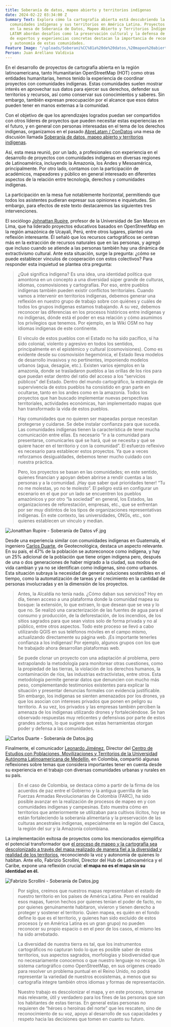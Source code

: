 ```yaml
---
title: Soberanía de datos, mapeo abierto y territorios indígenas
date: 2024-02-22 03:34:00 Z
Summary Text: Explora cómo la cartografía abierta está descubriendo la relación entre
  comunidades indígenas y sus territorios en América Latina. Proyectos discutidos
  en la mesa de Soberanía de Datos, Mapeo Abierto y Territorios Indígenas de ABRE
  LATAM abordan desafíos como la preservación cultural y la defensa de derechos. Reflexiones
  de expertos y experiencias concretas destacan la importancia de reconocer la diversidad
  y autonomía de estas comunidades.
Feature Image: "/uploads/Soberani%CC%81a%20de%20datos,%20mapeo%20abierto%20y%20territorios%20indi%CC%81genas.jpg"
Person: Juan Arellano Valdivia
---
```


En el desarrollo de proyectos de cartografía abierta en la región latinoamericana, tanto Humanitarian OpenStreetMap (HOT) como otras entidades humanitarias, hemos tenido la experiencia de coordinar proyectos con comunidades indígenas. Estas comunidades suelen mostrar interés en aprovechar sus datos para ejercer sus derechos, defender sus territorios y recursos, así como conservar sus conocimientos y saberes. Sin embargo, también expresan preocupación por el alcance que esos datos pueden tener en manos externas a la comunidad.

Con el objetivo de que los aprendizajes logrados puedan ser compartidos con otros líderes de proyectos que pueden necesitar estas experiencias en el futuro, y en general con personas interesadas en el tema de los derechos indígenas, organizamos en el pasado [AbreLatam / ConDatos](https://2023.abrelatam.org/) una mesa de discusión llamada [Soberanía de datos, mapeo abierto y territorios indígenas](https://llamado.abrelatam.org/abrelatam-condatos-2023/talk/EX787L/).

Así, esta mesa reunió, por un lado, a profesionales con experiencia en el desarrollo de proyectos con comunidades indígenas en diversas regiones de Latinoamérica, incluyendo la Amazonía, los Andes y Mesoamérica, principalmente. Por otro lado, contamos con la participación de académicos, mapeadores y público en general interesado en diferentes aspectos de la relación entre tecnología, derechos y comunidades indígenas.

La participación en la mesa fue notablemente horizontal, permitiendo que todos los asistentes pudieran expresar sus opiniones e inquietudes. Sin embargo, para efectos de este texto destacaremos las siguientes tres intervenciones.

El sociólogo [Johnattan Rupire](https://www.linkedin.com/in/johnarupire/?originalSubdomain=pe), profesor de  la Universidad de San Marcos en Lima, que ha liderado proyectos educativos basados en OpenStreetMap en la región amazónica de Ucayali, Perú, entre otros lugares, planteó una reflexión interesante. Él señaló que  los recursos cartográficos se centran más en la extracción de recursos naturales que en las personas, y agregó que incluso cuando se atiende a las personas también hay una dinámica de extractivismo cultural. Ante esta situación, surge la pregunta: ¿cómo se puede establecer vínculos de cooperación con estos colectivos? Para responder esta inquietud se plantea otra pregunta:

> ¿Qué significa índigena? Es una idea, una identidad política que amontona en un concepto a una diversidad súper grande de culturas, idiomas, cosmovisiones y cartografías. Por eso, entre pueblos indígenas también pueden existir conflictos territoriales. Cuando vamos a intervenir en territorios indígenas, debemos generar una reflexión en nuestro grupo de trabajo sobre con quiénes y cuáles de todos los grupos indígenas estamos trabajando. A su vez, debemos reconocer las diferencias en los procesos históricos entre indígenas y no indígenas, dónde está el poder en esa relación y cómo asumimos los privilegios que tenemos. Por ejemplo, en la Wiki OSM no hay idiomas indígenas de este continente.

> El vínculo de estos pueblos con el Estado no ha sido pacífico, sí ha sido colonial, violento y agresivo en todos los sentidos, principalmente en el epistémico y cultural (cosmovisiones). Como es evidente desde su cosmovisión hegemónica, el Estado lleva modelos de desarrollo invasivos y no pertinentes, imponiendo modelos urbanos (agua, desagüe, etc.). Existen varios ejemplos en la amazonía, donde se trasladaron pueblos a las orillas de los ríos para que puedan estar dentro del ratio del acceso a los “servicios públicos” del Estado. Dentro del mundo cartográfico, la estrategia de supervivencia de estos pueblos ha consistido en gran parte en ocultarse, tanto en los andes como en la amazonía. Todos los proyectos que han buscado implementar nuevas perspectivas territoriales, actividades económicas, han implementado mapas que han transformado la vida de estos pueblos.

> Hay comunidades que no quieren ser mapeadas porque necesitan protegerse y cuidarse. Se debe instalar confianza para que suceda. Las comunidades indígenas tienen la característica de tener mucha comunicación entre ellas. Es necesario “ir a la comunidad para presentarse, comunicarles qué se hará, qué se necesita y qué se quiere hacer en el territorio y con la comunidad”. El esfuerzo reflexivo es necesario para establecer estos proyectos. Ya que a veces reforzamos desigualdades, debemos tener mucho cuidado con nuestra práctica.

> Pero, los proyectos se basan en las comunidades; en este sentido, quienes financian y apoyan deben abrirse a rendir cuentas a las personas y a la comunidad. ¡Hay que saber qué prioridades tener! “Tu no me molestas, yo no te molesto”. El peligro está en configurar un escenario en el que por un lado se encuentren los pueblos amazónicos y por otro “la sociedad” en general, los Estados, las organizaciones de reforestación, empresas, etc., que se enfrentan por ser muy distintos de los tipos de organizaciones representativas indígenas. En este contexto, las universidades, ONGs, etc., son quienes establecen un vínculo y median.

![Jonatthan Rupire - Soberanía de Datos vF.jpg](/uploads/Jonatthan%20Rupire%20-%20Soberani%CC%81a%20de%20Datos%20vF.jpg)

Desde una experiencia similar con comunidades indígenas en Guatemala, el ingeniero [Carlos Duarte](https://www.linkedin.com/in/carlos-alberto-duarte-8b627b64/), de Geotecnológica, destaca un aspecto relevante. En su país, el 47% de la población se autoreconoce como indígena, y hay un 25% adicional de la población que tiene origen indígena pero, después de una o dos generaciones de haber migrado a la ciudad, sus modos de vida cambian y ya no se identifican como indígenas, sino como urbanos. Esta situación subraya la necesidad de generar soluciones sostenibles en el tiempo, como la automatización de tareas y el crecimiento en la cantidad de personas involucradas y en la dimensión de los proyectos.

> Antes, la Alcaldía no tenía nada. ¿Cómo daban sus servicios? Hoy en día, tienen acceso a una plataforma donde la comunidad mapea su bosque: la extensión, lo que extraen, lo que desean que se vea y lo que no. Se realizó una caracterización de las fuentes de agua para el consumo y producción, de la deforestación, de los incendios, de los sitios sagrados para que sean vistos solo de forma privada y no al público, entre otros aspectos. Todo este proceso se llevó a cabo utilizando QGIS en sus teléfonos móviles en el campo mismo, actualizando directamente su página web. ¡Es importante tenerles confianza a los indígenas! Por ejemplo, algunos grupos con los que he trabajado ahora desarrollan plataformas web.

> Se puede clonar un proyecto con una adaptación al problema, pero extrapolando la metodología para monitorear otras cuestiones, como la propiedad de las tierras, la violación de los derechos humanos, la contaminación de ríos, las industrias extractivistas, entre otros. Esta metodología permite generar datos que denuncien con mucho más peso, complementando testimonios existentes para explicar la situación y presentar denuncias formales con evidencia justificable. Sin embargo, los indígenas se sienten amenazados por los drones, ya que los asocian con intereses privados que ponen en peligro su territorio. A su vez, los privados y las empresas también perciben la amenaza de los indígenas utilizando drones y fortaleciéndose. Se han observado respuestas muy reticentes y defensivas por parte de estos grandes actores, lo que sugiere que estas herramientas otorgan poder y defensa a las comunidades.

![Carlos Duarte - Soberanía de Datos.jpg](/uploads/Carlos%20Duarte%20-%20Soberani%CC%81a%20de%20Datos.jpg)

Finalmente, el comunicador [Leonardo Jiménez](https://www.linkedin.com/in/leonardo-jim%C3%A9nez-garc%C3%ADa-60262b253/), Director del [Centro de Estudios con Poblaciones, Movilizaciones y Territorios de la Universidad Autónoma Latinoamericana de Medellín](https://pomotecestudios.unaula.edu.co/), en Colombia, compartió algunas reflexiones sobre temas que considera importantes tener en cuenta desde su experiencia en el trabajo con diversas comunidades urbanas y rurales en su país.

> En el caso de Colombia, se destaca cómo a partir de la firma de los acuerdos de paz entre el Gobierno y la antigua guerrilla de las Fuerzas Armadas Revolucionarias de Colombia (FARC), ha sido posible avanzar en la realización de procesos de mapeo en y con comunidades indígenas y campesinas. Esto muestra cómo en territorios que anteriormente se utilizaban para cultivos ilícitos, hoy se están fortaleciendo la soberanía alimentaria y la preservación de las culturas ancestrales indígenas, especialmente en la región del Cauca, la región del sur y la Amazonía colombiana.

La implementación exitosa de proyectos como los mencionados ejemplifica el potencial transformador que [el proceso de mapeo y la cartografía sea descolonizado a través del mapa realizado de manera fiel a la diversidad y realidad de los territorios](https://www.hotosm.org/updates/colonialism-in-open-data-and-mapping/), reconociendo la voz y autonomía de quienes lo habitan. Ante ello, Fabrizio Scrollini, Director del Hub de Latinoamérica y el Caribe, expone una reflexión crucial: **el mapa no es el mapa sin su identidad en él.**

![Fabrizio Scrollini - Soberanía de Datos.jpg](/uploads/Fabrizio%20Scrollini%20-%20Soberani%CC%81a%20de%20Datos.jpg)

> Por siglos, creímos que nuestros mapas representaban el estado de nuestro territorio en los países de América Latina. Pero en realidad esos mapas, fueron hechos por quienes tenían el poder de facto, no por quienes genuinamente habitaron, vivieron y tienen derecho a proteger y sostener el territorio. Quien mapea, es quién en el fondo define lo que es el territorio, y quienes han sido excluido de estos procesos (y en América Latina es un gran grupo) no pueden reconocer su propio espacio o en el peor de los casos, el mismo les ha sido arrebatado.
 
> La diversidad de nuestra tierra es tal, que los instrumentos cartográficos no capturan todo lo que es posible saber de estos territorios, sus aspectos sagrados, morfologías y biodiversidad que no necesariamente conocemos o que nuestro lenguaje no recoge. Un sistema cartográfico como OpenStreetMap, en sus orígenes creado para resolver un problema puntual en el Reino Unido, no podrá representar la variedad de nuestros ecosistemas, a menos que su cartografía integre también otros idiomas y formas de representación.

> Nuestro trabajo es descolonizar el mapa, y en este proceso, tornarse más relevante, útil y verdadero para los fines de las personas que son los habitantes de estas tierras. En general estas personas no requieren de “héroes o heroínas del norte” que les rescaten, sino de reconocimiento de su voz, apoyo al desarrollo de sus capacidades y respeto hacia las decisiones que tomen en cuanto su futuro.